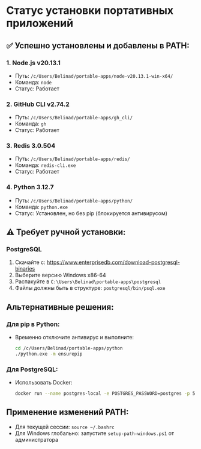 # Статус установки портативных приложений

## ✅ Успешно установлены и добавлены в PATH:

### 1. Node.js v20.13.1
- Путь: `/c/Users/Belinad/portable-apps/node-v20.13.1-win-x64/`
- Команда: `node`
- Статус: Работает

### 2. GitHub CLI v2.74.2
- Путь: `/c/Users/Belinad/portable-apps/gh_cli/`
- Команда: `gh`
- Статус: Работает

### 3. Redis 3.0.504
- Путь: `/c/Users/Belinad/portable-apps/redis/`
- Команда: `redis-cli.exe`
- Статус: Работает

### 4. Python 3.12.7
- Путь: `/c/Users/Belinad/portable-apps/python/`
- Команда: `python.exe`
- Статус: Установлен, но без pip (блокируется антивирусом)

## ⚠️ Требует ручной установки:

### PostgreSQL
1. Скачайте с: https://www.enterprisedb.com/download-postgresql-binaries
2. Выберите версию Windows x86-64
3. Распакуйте в `C:\Users\Belinad\portable-apps\postgresql`
4. Файлы должны быть в структуре: `postgresql/bin/psql.exe`

## Альтернативные решения:

### Для pip в Python:
- Временно отключите антивирус и выполните:
  ```bash
  cd /c/Users/Belinad/portable-apps/python
  ./python.exe -m ensurepip
  ```

### Для PostgreSQL:
- Использовать Docker:
  ```bash
  docker run --name postgres-local -e POSTGRES_PASSWORD=postgres -p 5432:5432 -d postgres:16
  ```

## Применение изменений PATH:
- Для текущей сессии: `source ~/.bashrc`
- Для Windows глобально: запустите `setup-path-windows.ps1` от администратора
